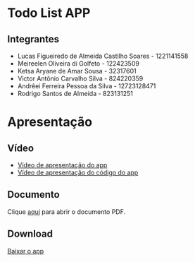 # Todo List APP

## Integrantes
  - Lucas Figueiredo de Almeida Castilho Soares - 1221141558
  - Meireelen Oliveira di Golfeto - 122423509
  - Ketsa Aryane de Amar Sousa - 32317601
  - Victor Antônio Carvalho Silva - 824220359
  - Andrêei Ferreira Pessoa da Silva - 12723128471
  - Rodrigo Santos de Almeida - 823131251

# Apresentação
## Vídeo
- [Vídeo de apresentação do app](https://www.youtube.com/shorts/8IemCzBtp20)
- [Vídeo de apresentação do código do app](https://www.youtube.com/watch?v=_NU3rgcprrI)

## Documento
Clique [aqui](https://pdfupload.io/docs/f33c99cb) para abrir o documento PDF.

## Download
[Baixar o app](https://github.com/LucasCastilho7/todo-list-app/releases/tag/v1.0)


